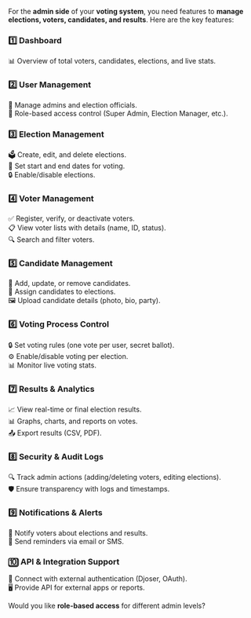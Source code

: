 For the **admin side** of your **voting system**, you need features to **manage elections, voters, candidates, and results**. Here are the key features:  

### **1️⃣ Dashboard**  
📊 Overview of total voters, candidates, elections, and live stats.  

### **2️⃣ User Management**  
👤 Manage admins and election officials.  
🔑 Role-based access control (Super Admin, Election Manager, etc.).  

### **3️⃣ Election Management**  
🗳️ Create, edit, and delete elections.  
📆 Set start and end dates for voting.  
🔒 Enable/disable elections.  

### **4️⃣ Voter Management**  
✅ Register, verify, or deactivate voters.  
📋 View voter lists with details (name, ID, status).  
🔍 Search and filter voters.  

### **5️⃣ Candidate Management**  
👤 Add, update, or remove candidates.  
📌 Assign candidates to elections.  
🖼️ Upload candidate details (photo, bio, party).  

### **6️⃣ Voting Process Control**  
🔒 Set voting rules (one vote per user, secret ballot).  
⚙️ Enable/disable voting per election.  
📊 Monitor live voting stats.  

### **7️⃣ Results & Analytics**  
📈 View real-time or final election results.  
📊 Graphs, charts, and reports on votes.  
📤 Export results (CSV, PDF).  

### **8️⃣ Security & Audit Logs**  
🔍 Track admin actions (adding/deleting voters, editing elections).  
🛡️ Ensure transparency with logs and timestamps.  

### **9️⃣ Notifications & Alerts**  
📢 Notify voters about elections and results.  
🔔 Send reminders via email or SMS.  

### **🔟 API & Integration Support**  
🔌 Connect with external authentication (Djoser, OAuth).  
🖥️ Provide API for external apps or reports.  

Would you like **role-based access** for different admin levels?
